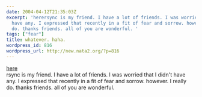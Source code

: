 ```yaml
---
date: 2004-04-12T21:35:03Z
excerpt: 'herersync is my friend. I have a lot of friends. I was worried that I didn''t
  have any. I expressed that recently in a fit of fear and sorrow. however. I really
  do. thanks friends. all of you are wonderful. '
tags: ["fear"]
title: whatever. haha.
wordpress_id: 816
wordpress_url: http://new.nata2.org/?p=816
---
```


<a href="http://www.catandgirl.com/view.cgi?139">here</a><br/>rsync is my friend. I have a lot of friends. I was worried that I didn't have any. I expressed that recently in a fit of fear and sorrow. however. I really do. thanks friends. all of you are wonderful. 
